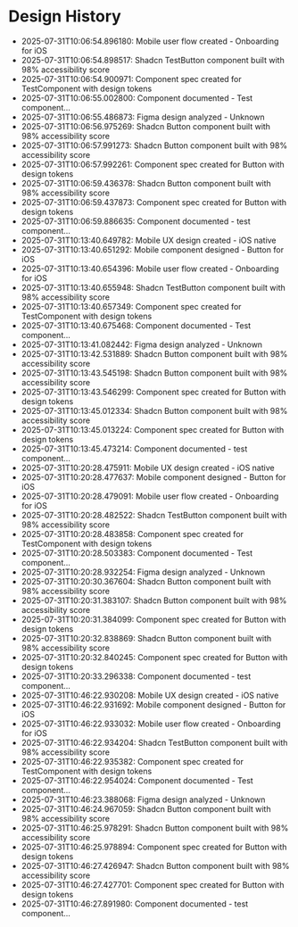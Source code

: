 # Design History

- 2025-07-31T10:06:54.896180: Mobile user flow created - Onboarding for iOS
- 2025-07-31T10:06:54.898517: Shadcn TestButton component built with 98% accessibility score
- 2025-07-31T10:06:54.900971: Component spec created for TestComponent with design tokens
- 2025-07-31T10:06:55.002800: Component documented - Test component...
- 2025-07-31T10:06:55.486873: Figma design analyzed - Unknown
- 2025-07-31T10:06:56.975269: Shadcn Button component built with 98% accessibility score
- 2025-07-31T10:06:57.991273: Shadcn Button component built with 98% accessibility score
- 2025-07-31T10:06:57.992261: Component spec created for Button with design tokens
- 2025-07-31T10:06:59.436378: Shadcn Button component built with 98% accessibility score
- 2025-07-31T10:06:59.437873: Component spec created for Button with design tokens
- 2025-07-31T10:06:59.886635: Component documented - test component...
- 2025-07-31T10:13:40.649782: Mobile UX design created - iOS native
- 2025-07-31T10:13:40.651292: Mobile component designed - Button for iOS
- 2025-07-31T10:13:40.654396: Mobile user flow created - Onboarding for iOS
- 2025-07-31T10:13:40.655948: Shadcn TestButton component built with 98% accessibility score
- 2025-07-31T10:13:40.657349: Component spec created for TestComponent with design tokens
- 2025-07-31T10:13:40.675468: Component documented - Test component...
- 2025-07-31T10:13:41.082442: Figma design analyzed - Unknown
- 2025-07-31T10:13:42.531889: Shadcn Button component built with 98% accessibility score
- 2025-07-31T10:13:43.545198: Shadcn Button component built with 98% accessibility score
- 2025-07-31T10:13:43.546299: Component spec created for Button with design tokens
- 2025-07-31T10:13:45.012334: Shadcn Button component built with 98% accessibility score
- 2025-07-31T10:13:45.013224: Component spec created for Button with design tokens
- 2025-07-31T10:13:45.473214: Component documented - test component...
- 2025-07-31T10:20:28.475911: Mobile UX design created - iOS native
- 2025-07-31T10:20:28.477637: Mobile component designed - Button for iOS
- 2025-07-31T10:20:28.479091: Mobile user flow created - Onboarding for iOS
- 2025-07-31T10:20:28.482522: Shadcn TestButton component built with 98% accessibility score
- 2025-07-31T10:20:28.483858: Component spec created for TestComponent with design tokens
- 2025-07-31T10:20:28.503383: Component documented - Test component...
- 2025-07-31T10:20:28.932254: Figma design analyzed - Unknown
- 2025-07-31T10:20:30.367604: Shadcn Button component built with 98% accessibility score
- 2025-07-31T10:20:31.383107: Shadcn Button component built with 98% accessibility score
- 2025-07-31T10:20:31.384099: Component spec created for Button with design tokens
- 2025-07-31T10:20:32.838869: Shadcn Button component built with 98% accessibility score
- 2025-07-31T10:20:32.840245: Component spec created for Button with design tokens
- 2025-07-31T10:20:33.296338: Component documented - test component...
- 2025-07-31T10:46:22.930208: Mobile UX design created - iOS native
- 2025-07-31T10:46:22.931692: Mobile component designed - Button for iOS
- 2025-07-31T10:46:22.933032: Mobile user flow created - Onboarding for iOS
- 2025-07-31T10:46:22.934204: Shadcn TestButton component built with 98% accessibility score
- 2025-07-31T10:46:22.935382: Component spec created for TestComponent with design tokens
- 2025-07-31T10:46:22.954024: Component documented - Test component...
- 2025-07-31T10:46:23.388068: Figma design analyzed - Unknown
- 2025-07-31T10:46:24.967059: Shadcn Button component built with 98% accessibility score
- 2025-07-31T10:46:25.978291: Shadcn Button component built with 98% accessibility score
- 2025-07-31T10:46:25.978894: Component spec created for Button with design tokens
- 2025-07-31T10:46:27.426947: Shadcn Button component built with 98% accessibility score
- 2025-07-31T10:46:27.427701: Component spec created for Button with design tokens
- 2025-07-31T10:46:27.891980: Component documented - test component...
